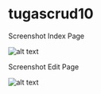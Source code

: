 # tugascrud10
Screenshot Index Page







![alt text](https://i.ibb.co/CQBm7NS/indexphp.png)









Screenshot Edit Page











![alt text](https://i.ibb.co/sJLbqd8/editphp.png)
